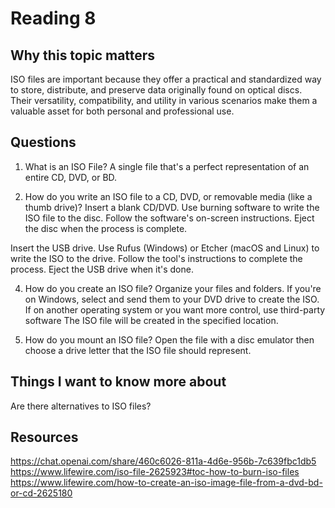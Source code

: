 # Reading 8

## Why this topic matters
ISO files are important because they offer a practical and standardized way to store, distribute, and preserve data originally found on optical discs. Their versatility, compatibility, and utility in various scenarios make them a valuable asset for both personal and professional use.

## Questions

1. What is an ISO File?
A single file that's a perfect representation of an entire CD, DVD, or BD.


2. How do you write an ISO file to a CD, DVD, or removable media (like a thumb drive)?
Insert a blank CD/DVD.
Use burning software to write the ISO file to the disc.
Follow the software's on-screen instructions.
Eject the disc when the process is complete.

Insert the USB drive.
Use Rufus (Windows) or Etcher (macOS and Linux) to write the ISO to the drive.
Follow the tool's instructions to complete the process.
Eject the USB drive when it's done.

4. How do you create an ISO file?
Organize your files and folders.
If you're on Windows, select and send them to your DVD drive to create the ISO. If on another operating system or you want more control, use third-party software 
The ISO file will be created in the specified location.

5. How do you mount an ISO file?
Open the file with a disc emulator then choose a drive letter that the ISO file should represent.


## Things I want to know more about
Are there alternatives to ISO files?


## Resources
https://chat.openai.com/share/460c6026-811a-4d6e-956b-7c639fbc1db5
https://www.lifewire.com/iso-file-2625923#toc-how-to-burn-iso-files
https://www.lifewire.com/how-to-create-an-iso-image-file-from-a-dvd-bd-or-cd-2625180
